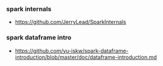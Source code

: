 ### spark internals

* https://github.com/JerryLead/SparkInternals

### spark dataframe intro 

* https://github.com/yu-iskw/spark-dataframe-introduction/blob/master/doc/dataframe-introduction.md
